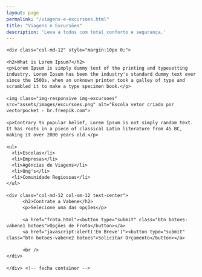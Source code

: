 ```yaml
---
layout: page
permalink: "/viagens-e-excursoes.html"
title: "Viagens e Excursões"
description: 'Leva a todos com total conforto e segurança.'
---
```

<div class="row">

  <div class="cointaner">

    <div class="col-md-12" style="margin:10px 0;">

    <h2>What is Lorem Ipsum?</h2>
    <p>Lorem Ipsum is simply dummy text of the printing and typesetting industry. Lorem Ipsum has been the industry's standard dummy text ever since the 1500s, when an unknown printer took a galley of type and scrambled it to make a type specimen book.</p>

    <img class="img-responsive img-excursoes" src="assets/images/excursoes.png" alt="Escola vetor criado por vectorpocket - br.freepik.com">

    <p>Contrary to popular belief, Lorem Ipsum is not simply random text. It has roots in a piece of classical Latin literature from 45 BC, making it over 2000 years old.</p>

    <ul>
      <li>Escolas</li>
      <li>Empresas</li>
      <li>Agências de Viagens</li>
      <li>Ong's</li>
      <li>Comunidade Regiossas</li>
    </ul>

    <div class="col-md-12 col-sm-12 text-center">
          <h2>Contrate a Vabene</h2>
          <p>Selecione uma das opções</p>

          <a href="frota.html"><button type="submit" class="btn botoes-vabene1 botoes">Opções de Frota</button></a>
          <a href="javascript:alert('Em Breve')"><button type="submit" class="btn botoes-vabene2 botoes">Solicitar Orçamento</button></a>

          <br />
    </div>

    </div> <!-- fecha container -->
  </div> <!-- fecha row -->


<br>
